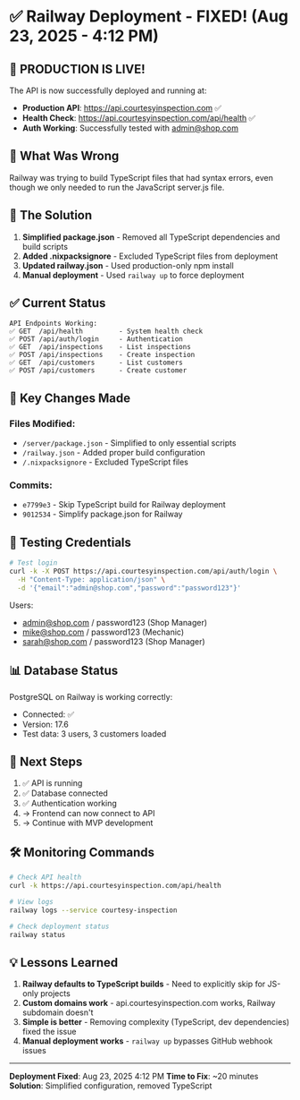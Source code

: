 # ✅ Railway Deployment - FIXED! (Aug 23, 2025 - 4:12 PM)

## 🎉 PRODUCTION IS LIVE!

The API is now successfully deployed and running at:
- **Production API**: https://api.courtesyinspection.com ✅
- **Health Check**: https://api.courtesyinspection.com/api/health ✅
- **Auth Working**: Successfully tested with admin@shop.com

## 🔧 What Was Wrong

Railway was trying to build TypeScript files that had syntax errors, even though we only needed to run the JavaScript server.js file.

## 🚀 The Solution

1. **Simplified package.json** - Removed all TypeScript dependencies and build scripts
2. **Added .nixpacksignore** - Excluded TypeScript files from deployment
3. **Updated railway.json** - Used production-only npm install
4. **Manual deployment** - Used `railway up` to force deployment

## ✅ Current Status

```
API Endpoints Working:
✅ GET  /api/health         - System health check
✅ POST /api/auth/login     - Authentication
✅ GET  /api/inspections    - List inspections
✅ POST /api/inspections    - Create inspection
✅ GET  /api/customers      - List customers
✅ POST /api/customers      - Create customer
```

## 📝 Key Changes Made

### Files Modified:
- `/server/package.json` - Simplified to only essential scripts
- `/railway.json` - Added proper build configuration
- `/.nixpacksignore` - Excluded TypeScript files

### Commits:
- `e7799e3` - Skip TypeScript build for Railway deployment
- `9012534` - Simplify package.json for Railway

## 🔑 Testing Credentials

```bash
# Test login
curl -k -X POST https://api.courtesyinspection.com/api/auth/login \
  -H "Content-Type: application/json" \
  -d '{"email":"admin@shop.com","password":"password123"}'
```

Users:
- admin@shop.com / password123 (Shop Manager)
- mike@shop.com / password123 (Mechanic)
- sarah@shop.com / password123 (Shop Manager)

## 📊 Database Status

PostgreSQL on Railway is working correctly:
- Connected: ✅
- Version: 17.6
- Test data: 3 users, 3 customers loaded

## 🎯 Next Steps

1. ✅ API is running
2. ✅ Database connected
3. ✅ Authentication working
4. → Frontend can now connect to API
5. → Continue with MVP development

## 🛠️ Monitoring Commands

```bash
# Check API health
curl -k https://api.courtesyinspection.com/api/health

# View logs
railway logs --service courtesy-inspection

# Check deployment status
railway status
```

## 💡 Lessons Learned

1. **Railway defaults to TypeScript builds** - Need to explicitly skip for JS-only projects
2. **Custom domains work** - api.courtesyinspection.com works, Railway subdomain doesn't
3. **Simple is better** - Removing complexity (TypeScript, dev dependencies) fixed the issue
4. **Manual deployment works** - `railway up` bypasses GitHub webhook issues

---

**Deployment Fixed**: Aug 23, 2025 4:12 PM
**Time to Fix**: ~20 minutes
**Solution**: Simplified configuration, removed TypeScript